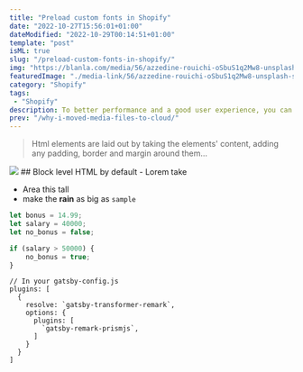 ```yaml
---
title: "Preload custom fonts in Shopify"
date: "2022-10-27T15:56:01+01:00"
dateModified: "2022-10-29T00:14:51+01:00"
template: "post"
isML: true
slug: "/preload-custom-fonts-in-shopify/"
img: "https://blanla.com/media/56/azzedine-rouichi-oSbuS1q2Mw8-unsplash-scaled.jpg"
featuredImage: "./media-link/56/azzedine-rouichi-oSbuS1q2Mw8-unsplash-scaled.jpg"
category: "Shopify"
tags:
 - "Shopify"
description: To better performance and a good user experience, you can preload custom fonts in Shopify.
prev: "/why-i-moved-media-files-to-cloud/"
---
```

> Html elements are laid out by taking the elements\' content, adding any padding, border and margin around them...

![](./media-link/56/anthony-cantin-3_zN3Z8nI0w-unsplash-scaled.jpg) ## Block level HTML by default - Lorem take
- Area this tall
- make the **rain** as big as <code class="note">sample</code>

```javascript
let bonus = 14.99;
let salary = 40000;
let no_bonus = false;

if (salary > 50000) {
	no_bonus = true;
}
```

```javascript{1,4-6}
// In your gatsby-config.js
plugins: [
  {
    resolve: `gatsby-transformer-remark`,
    options: {
      plugins: [
        `gatsby-remark-prismjs`,
      ]
    }
  }
]
```
  
    